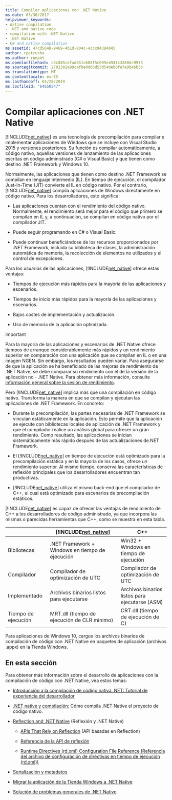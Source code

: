 ```yaml
---
title: Compilar aplicaciones con .NET Native
ms.date: 03/30/2017
helpviewer_keywords:
- native compilation
- .NET and native code
- compilation with .NET Native
- .NET Native
- C# and native compilation
ms.assetid: 47cd5648-9469-4b1d-804c-43cc04384045
author: rpetrusha
ms.author: ronpet
ms.openlocfilehash: c3c845cefad451c608f5c095e4941c3368dc9975
ms.sourcegitcommit: 2701302a99cafbe0d86d53d540eb0fa7e9b46b36
ms.translationtype: MT
ms.contentlocale: es-ES
ms.lasthandoff: 04/28/2019
ms.locfileid: "64650547"
---
```

# <a name="compiling-apps-with-net-native"></a>Compilar aplicaciones con .NET Native
[!INCLUDE[net_native](../../../includes/net-native-md.md)] es una tecnología de precompilación para compilar e implementar aplicaciones de Windows que se incluye con Visual Studio 2015 y versiones posteriores. Su función es compilar automáticamente, a código nativo, aquellas versiones de lanzamiento de las aplicaciones escritas en código administrado (C# o Visual Basic) y que tienen como destino .NET Framework y Windows 10.  
  
 Normalmente, las aplicaciones que tienen como destino .NET Framework se compilan en lenguaje intermedio (IL). En tiempo de ejecución, el compilador Just-In-Time (JIT) convierte el IL en código nativo. Por el contrario, [!INCLUDE[net_native](../../../includes/net-native-md.md)] compila aplicaciones de Windows directamente en código nativo. Para los desarrolladores, esto significa:  
  
- Las aplicaciones cuentan con el rendimiento del código nativo. Normalmente, el rendimiento será mejor para el código que primero se compilan en IL y, a continuación, se compilan en código nativo por el compilador JIT. 
  
- Puede seguir programando en C# o Visual Basic.  
  
- Puede continuar beneficiándose de los recursos proporcionados por .NET Framework, incluida su biblioteca de clases, la administración automática de memoria, la recolección de elementos no utilizados y el control de excepciones.  
  
 Para los usuarios de las aplicaciones, [!INCLUDE[net_native](../../../includes/net-native-md.md)] ofrece estas ventajas:  
  
- Tiempos de ejecución más rápidos para la mayoría de las aplicaciones y escenarios.
  
- Tiempos de inicio más rápidos para la mayoría de las aplicaciones y escenarios. 
  
- Bajos costes de implementación y actualización.  
  
- Uso de memoria de la aplicación optimizada.  

> [!IMPORTANT]
> Para la mayoría de las aplicaciones y escenarios de .NET Native ofrece tiempos de arranque considerablemente más rápidos y un rendimiento superior en comparación con una aplicación que se compilan en IL o en una imagen NGEN. Sin embargo, los resultados pueden variar. Para asegurarse de que la aplicación se ha beneficiado de las mejoras de rendimiento de .NET Native, se debe comparar su rendimiento con el de la versión de la aplicación no - .NET Native. Para obtener más información, consulte [información general sobre la sesión de rendimiento](https://docs.microsoft.com/visualstudio/profiling/performance-session-overview).
 
Pero [!INCLUDE[net_native](../../../includes/net-native-md.md)] implica más que una compilación en código nativo. Transforma la manera en que se compilan y ejecutan las aplicaciones de .NET Framework. En concreto:  
  
- Durante la precompilación, las partes necesarias de .NET Framework se vinculan estáticamente en la aplicación. Esto permite que la aplicación se ejecute con bibliotecas locales de aplicación de .NET Framework y que el compilador realice un análisis global para ofrecer un gran rendimiento. Como resultado, las aplicaciones se inician sistemáticamente más rápido después de las actualizaciones de.NET Framework.  
  
- El [!INCLUDE[net_native](../../../includes/net-native-md.md)] en tiempo de ejecución está optimizado para la precompilación estática y en la mayoría de los casos, ofrece un rendimiento superior. Al mismo tiempo, conserva las características de reflexión principales que los desarrolladores encuentran tan productivas.  
  
- [!INCLUDE[net_native](../../../includes/net-native-md.md)] utiliza el mismo back-end que el compilador de C++, el cual está optimizado para escenarios de precompilación estáticos.  
  
 [!INCLUDE[net_native](../../../includes/net-native-md.md)] es capaz de ofrecer las ventajas de rendimiento de C++ a los desarrolladores de código administrado, ya que incorpora las mismas o parecidas herramientas que C++, como se muestra en esta tabla.  
  
||[!INCLUDE[net_native](../../../includes/net-native-md.md)]|C++|  
|-|----------------------------------------------------------------|-----------|  
|Bibliotecas|.NET Framework + Windows en tiempo de ejecución|Win32 + Windows en tiempo de ejecución|  
|Compilador|Compilador de optimización de UTC|Compilador de optimización de UTC|  
|Implementado|Archivos binarios listos para ejecutarse|Archivos binarios listos para ejecutarse (ASM)|  
|Tiempo de ejecución|MRT.dll (tiempo de ejecución de CLR mínimo)|CRT.dll (tiempo de ejecución de C)|  
  
 Para aplicaciones de Windows 10, cargue los archivos binarios de compilación de código con .NET Native en paquetes de aplicación (archivos .appx) en la Tienda Windows.  
  
## <a name="in-this-section"></a>En esta sección  
 Para obtener más información sobre el desarrollo de aplicaciones con la compilación de código con .NET Native, vea estos temas:  
  
- [Introducción a la compilación de código nativa. NET: Tutorial de experiencia del desarrollador](../../../docs/framework/net-native/getting-started-with-net-native.md)  
  
- [.NET native y compilación:](../../../docs/framework/net-native/net-native-and-compilation.md) Cómo compila .NET Native el proyecto de código nativo.  
  
- [Reflection and .NET Native](../../../docs/framework/net-native/reflection-and-net-native.md) (Reflexión y .NET Native)  
  
    - [APIs That Rely on Reflection](../../../docs/framework/net-native/apis-that-rely-on-reflection.md) (API basadas en Reflection)  
  
    - [Referencia de la API de reflexión](../../../docs/framework/net-native/net-native-reflection-api-reference.md)  
  
    - [Runtime Directives (rd.xml) Configuration File Reference (Referencia del archivo de configuración de directivas en tiempo de ejecución (rd.xml))](../../../docs/framework/net-native/runtime-directives-rd-xml-configuration-file-reference.md)  
  
- [Serialización y metadatos](../../../docs/framework/net-native/serialization-and-metadata.md)  
  
- [Migrar la aplicación de la Tienda Windows a .NET Native](../../../docs/framework/net-native/migrating-your-windows-store-app-to-net-native.md)  
  
- [Solución de problemas generales de .NET Native](../../../docs/framework/net-native/net-native-general-troubleshooting.md)
